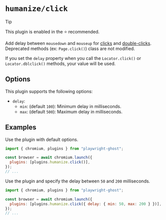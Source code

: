 # `humanize/click`

> [!TIP]
>
> This plugin is enabled in the ⭐ recommended.

Add delay between `mousedown` and `mouseup` for
[clicks](https://playwright.dev/docs/api/class-locator#locator-click) and
[double-clicks](https://playwright.dev/docs/api/class-locator#locator-dblclick).
Deprecated methods (ex: `Page.click()`) class are not modified.

If you set the `delay` property when you call the `Locator.click()` or
`Locator.dblclick()` methods, your value will be used.

## Options

This plugin supports the following options:

- `delay`:
  - `min`: (default `100`): Minimum delay in milliseconds.
  - `max`: (default `500`): Maximum delay in milliseconds.

## Examples

Use the plugin with default options.

```javascript
import { chromium, plugins } from "playwright-ghost";

const browser = await chromium.launch({
  plugins: [plugins.humanize.click()],
});
// ...
```

Use the plugin and specify the delay between `50` and `200` milliseconds.

```javascript
import { chromium, plugins } from "playwright-ghost";

const browser = await chromium.launch({
  plugins: [plugins.humanize.click({ delay: { min: 50, max: 200 } })],
});
// ...
```
